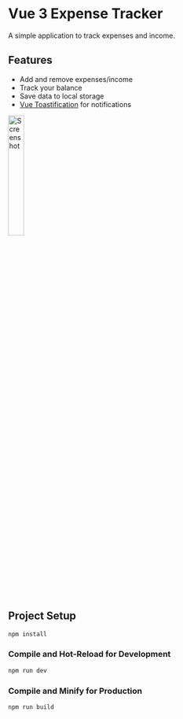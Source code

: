 # Vue 3 Expense Tracker

A simple application to track expenses and income.

## Features

- Add and remove expenses/income
- Track your balance
- Save data to local storage
- [Vue Toastification](https://vue-toastification.maronato.dev/) for notifications

<img src="https://res.cloudinary.com/getoutbcn/image/upload/v1733831651/samples/Captura_de_pantalla_2024-12-10_125349_l3ud7v.jpg" alt="Screenshot" width="25%">

## Project Setup

```sh
npm install
```

### Compile and Hot-Reload for Development

```sh
npm run dev
```

### Compile and Minify for Production

```sh
npm run build
```
